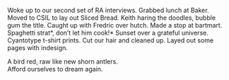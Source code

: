 Woke up to our second set of RA interviews. Grabbed lunch at Baker. Moved to CSIL to lay out Sliced Bread. Keith haring the doodles, bubble gum the title. Caught up with Fredric over hutch. Made a stop at bartmart. Spaghetti strat*, don’t let him cook\!* Sunset over a grateful universe. Cyantotype t-shirt prints. Cut our hair and cleaned up. Layed out some pages with indesign. 

A bird red, raw like new shorn antlers.  
Afford ourselves to dream again.